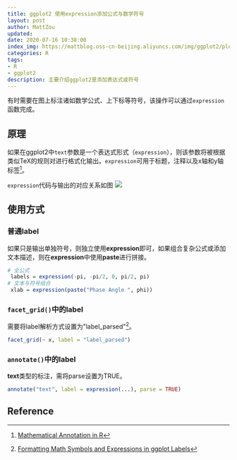 ```yaml
---
title: ggplot2 使用expression添加公式与数学符号
layout: post
author: MattZou
updated: 
date: 2020-07-16 10:38:00
index_img: https://mattblog.oss-cn-beijing.aliyuncs.com/img/ggplot2/plotmath 2-1.png/bg
categories: R
tags:
- R
- ggplot2
description: 主要介绍ggplot2里添加表达式或符号
---
```


有时需要在图上标注诸如数学公式、上下标等符号，该操作可以通过`expression`函数完成。
## 原理
如果在ggplot2中`text`参数是一个表达式形式（`expression`），则该参数将被根据类似TeX的规则对进行格式化输出。`expression`可用于标题，注释以及x轴和y轴标签[^1]。

`expression`代码与输出的对应关系如图
![](https://mattblog.oss-cn-beijing.aliyuncs.com/img/ggplot2/expression.jpg/pic)

## 使用方式
### 普通label
如果只是输出单独符号，则独立使用**expression**即可，如果组合复杂公式或添加文本描述，则在**expression**中使用**paste**进行拼接。
``` r
# 全公式
 labels = expression(-pi, -pi/2, 0, pi/2, pi)
# 文本与符号组合
 xlab = expression(paste("Phase Angle ", phi))
```

### `facet_grid()`中的label
需要将label解析方式设置为"label_parsed"[^2]。
``` r
facet_grid(~ x, label = "label_parsed")
```

### `annotate()`中的label
**text**类型的标注，需将parse设置为TRUE。
``` r
annotate("text", label = expression(...), parse = TRUE)
```

## Reference
[^1]: [Mathematical Annotation in R](https://stat.ethz.ch/R-manual/R-devel/library/grDevices/html/plotmath.html)
[^2]: [Formatting Math Symbols and Expressions in ggplot Labels](https://www.benjaminackerman.com/post/2019-03-08-equation_labels/)
